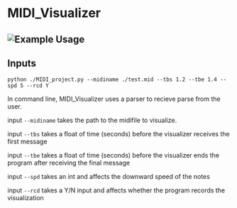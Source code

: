 # MIDI_Visualizer
## ![Example Usage](/SNK_vid.gif)
## Inputs
```
python ./MIDI_project.py --midiname ./test.mid --tbs 1.2 --tbe 1.4 --spd 5 --rcd Y
```
In command line, MIDI_Visualizer uses a parser to recieve parse from the user.

input ```--midiname``` takes the path to the midifile to visualize.

input ```--tbs``` takes a float of time (seconds) before the visualizer receives the first message

input ```--tbe``` takes a float of time (seconds) before the visualizer ends the program after receiving the final message

input ```--spd``` takes an int and affects the downward speed of the notes

input ```--rcd``` takes a Y/N input and affects whether the program records the visualization
